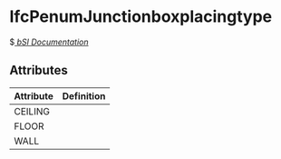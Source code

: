 IfcPenumJunctionboxplacingtype
==============================
$[ _bSI
Documentation_](https://standards.buildingsmart.org/IFC/DEV/IFC4_2/FINAL/HTML/schema//pset/penum_junctionboxplacingtype.htm)


Attributes
----------
| Attribute   | Definition   |
|-------------|--------------|
| CEILING     |              |
| FLOOR       |              |
| WALL        |              |
